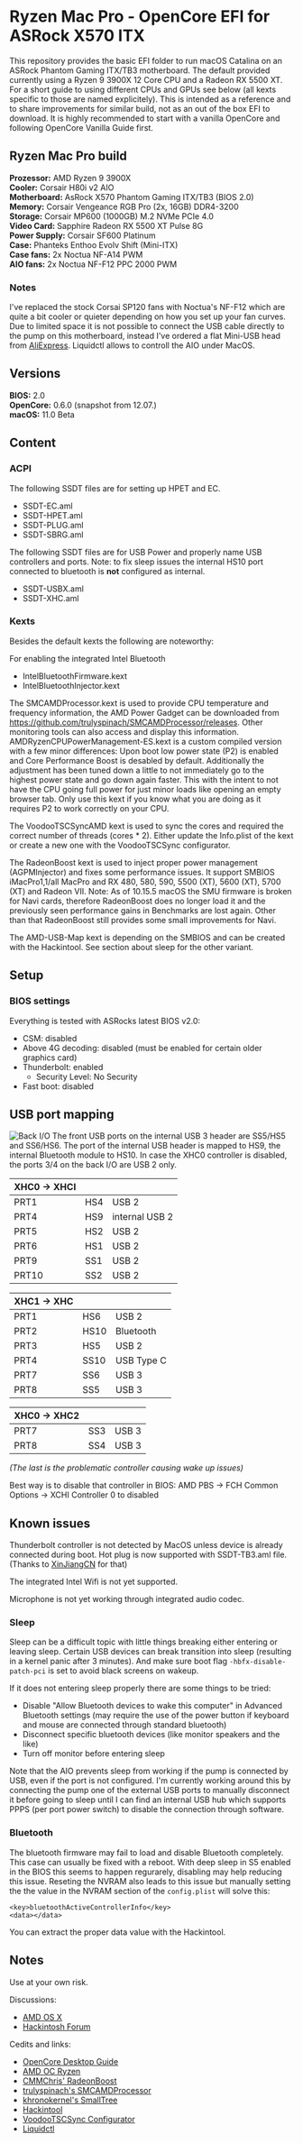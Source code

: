 # Ryzen Mac Pro - OpenCore EFI for ASRock X570 ITX



This repository provides the basic EFI folder to run macOS Catalina on an ASRock Phantom Gaming ITX/TB3 motherboard. The default provided currently using a Ryzen 9 3900X 12 Core CPU and a Radeon RX 5500 XT. For a short guide to using different CPUs and GPUs see below (all kexts specific to those are named explicitely).
This is intended as a reference and to share improvements for similar build, not as an out of the box EFI to download. It is highly recommended to start with a vanilla OpenCore and following OpenCore Vanilla Guide first.

## Ryzen Mac Pro build

**Prozessor:** AMD Ryzen 9 3900X  
**Cooler:** Corsair H80i v2 AIO  
**Motherboard:** AsRock X570 Phantom Gaming ITX/TB3 (BIOS 2.0)  
**Memory:** Corsair Vengeance RGB Pro (2x, 16GB) DDR4-3200  
**Storage:** Corsair MP600 (1000GB) M.2 NVMe PCIe 4.0  
**Video Card:** Sapphire Radeon RX 5500 XT Pulse 8G  
**Power Supply:** Corsair SF600 Platinum  
**Case:** Phanteks Enthoo Evolv Shift (Mini-ITX)  
**Case fans:** 2x Noctua NF-A14 PWM  
**AIO fans:** 2x Noctua NF-F12 PPC 2000 PWM  

### Notes
I've replaced the stock Corsai SP120 fans with Noctua's NF-F12 which are quite a bit cooler or quieter depending on how you set up your fan curves. 
Due to limited space it is not possible to connect the USB cable directly to the pump on this motherboard, instead I've ordered a flat Mini-USB head from [AliExpress](https://www.aliexpress.com/item/4000302723088.html?spm=a2g0s.9042311.0.0.6ef84c4doswqdH).
Liquidctl allows to controll the AIO under MacOS.

## Versions
**BIOS:** 2.0  
**OpenCore:** 0.6.0 (snapshot from 12.07.)  
**macOS:** 11.0 Beta  

## Content

### ACPI

The following SSDT files are for setting up HPET and EC.

- SSDT-EC.aml
- SSDT-HPET.aml
- SSDT-PLUG.aml
- SSDT-SBRG.aml

The following SSDT files are for USB Power and properly name USB controllers and ports. Note: to fix sleep issues the internal HS10 port connected to bluetooth is **not** configured as internal.

- SSDT-USBX.aml
- SSDT-XHC.aml

### Kexts

Besides the default kexts the following are noteworthy:

For enabling the integrated Intel Bluetooth

- IntelBluetoothFirmware.kext
- IntelBluetoothInjector.kext

The SMCAMDProcessor.kext is used to provide CPU temperature and frequency information, the AMD Power Gadget can be downloaded from https://github.com/trulyspinach/SMCAMDProcessor/releases. Other monitoring tools can also access and display this information.
AMDRyzenCPUPowerManagement-ES.kext is a custom compiled version with a few minor differences: Upon boot low power state (P2) is enabled and Core Performance Boost is desabled by default. Additionally the adjustment has been tuned down a little to not immediately go to the highest power state and go down again faster. This with the intent to not have the CPU going full power for just minor loads like opening an empty browser tab. Only use this kext if you know what you are doing as it requires P2 to work correctly on your CPU. 

The VoodooTSCSyncAMD kext is used to sync the cores and required the correct number of threads (cores * 2). Either update the Info.plist of the kext or create a new one with the VoodooTSCSync configurator.


The RadeonBoost kext is used to inject proper power management (AGPMInjector) and fixes some performance issues. It support SMBIOS iMacPro1,1/all MacPro and RX 480, 580, 590, 5500 (XT), 5600 (XT), 5700 (XT) and Radeon VII.
Note: As of 10.15.5 macOS the SMU firmware is broken for Navi cards, therefore RadeonBoost does no longer load it and the previously seen performance gains in Benchmarks are lost again. Other than that RadeonBoost still provides some small improvements for Navi.

The AMD-USB-Map kext is depending on the SMBIOS and can be created with the Hackintool.
See section about sleep for the other variant.



## Setup

### BIOS settings

Everything is tested with ASRocks latest BIOS v2.0:

- CSM: disabled
- Above 4G decoding: disabled (must be enabled for certain older graphics card)
- Thunderbolt: enabled
  - Security Level: No Security
- Fast boot: disabled

## USB port mapping
![Back I/O](./back_io.png)
The front USB ports on the internal USB 3 header are SS5/HS5 and SS6/HS6.
The port of the internal USB header is mapped to HS9, the internal Bluetooth module to HS10.
In case the XHC0 controller is disabled, the ports 3/4 on the back I/O are USB 2 only.


| XHC0 -> XHCI | | |
| --- | --- | --- |
| PRT1 | HS4 | USB 2 |
| PRT4 | HS9 | internal USB 2 |
| PRT5 | HS2 | USB 2 |
| PRT6 | HS1 | USB 2 |
| PRT9 | SS1 | USB 2 |
| PRT10 | SS2 | USB 2 |

| XHC1 -> XHC | | |
| --- | --- | --- |
| PRT1 | HS6 | USB 2 |
| PRT2 | HS10 | Bluetooth |
| PRT3 | HS5 | USB 2 |
| PRT4 | SS10 | USB Type C |
| PRT7 | SS6 | USB 3 |
| PRT8 | SS5 | USB 3 |

| XHC0 -> XHC2 | | |
| --- | --- | --- |
| PRT7 | SS3 | USB 3 |
| PRT8 | SS4 | USB 3 |

_(The last is the problematic controller causing wake up issues)_

Best way is to disable that controller in BIOS: AMD PBS -> FCH Common Options -> XCHI Controller 0 to disabled


## Known issues

Thunderbolt controller is not detected by MacOS unless device is already connected during boot. Hot plug is now supported with SSDT-TB3.aml file. (Thanks to [XinJiangCN](https://github.com/XinJiangCN) for that)

The integrated Intel Wifi is not yet supported.

Microphone is not yet working through integrated audio codec.

### Sleep

Sleep can be a difficult topic with little things breaking either entering or leaving sleep. Certain USB devices can break transition into sleep (resulting in a kernel panic after 3 minutes).
And make sure boot flag `-hbfx-disable-patch-pci` is set to avoid black screens on wakeup.

If it does not entering sleep properly there are some things to be tried:

- Disable "Allow Bluetooth devices to wake this computer" in Advanced Bluetooth settings (may require the use of the power button if keyboard and mouse are connected through standard bluetooth)
- Disconnect specific bluetooth devices (like monitor speakers and the like)
- Turn off monitor before entering sleep

Note that the AIO prevents sleep from working if the pump is connected by USB, even if the port is not configured. I'm currently working around this by connecting the pump one of the external USB ports to manually disconnect it before going to sleep until I can find an internal USB hub which supports PPPS (per port power switch) to disable the connection through software.


### Bluetooth

The bluetooth firmware may fail to load and disable Bluetooth completely. This case can usually be fixed with a reboot.
With deep sleep in S5 enabled in the BIOS this seems to happen regurarely, disabling may help reducing this issue. Reseting the NVRAM also leads to this issue but manually setting the the value in the NVRAM section of the `config.plist` will solve this:

```
<key>bluetoothActiveControllerInfo</key>
<data></data>
```
You can extract the proper data value with the Hackintool.

## Notes

Use at your own risk.

Discussions:
* [AMD OS X](https://forum.amd-osx.com/index.php?threads/ryzen-9-3900x-asrock-x570-itx-tb3-sapphire-rx-5500-pulse-catalina.19/)
* [Hackintosh Forum](https://www.hackintosh-forum.de/forum/thread/46160-ryzen-9-3900x-asrock-x570-itx-radeon-rx-5500-xt/)

Cedits and links:
* [OpenCore Desktop Guide](https://github.com/dortania/OpenCore-Desktop-Guide)
* [AMD OC Ryzen](https://github.com/iGPU/AMD_OC_Ryzen)
* [CMMChris' RadeonBoost](https://www.hackintosh-forum.de/forum/thread/47791-radeonboost-kext-benchmark-scores-wie-am-echten-mac-unter-windows/?pageNo=1)
* [trulyspinach's SMCAMDProcessor](https://github.com/trulyspinach/SMCAMDProcessor)
* [khronokernel's SmallTree](https://github.com/khronokernel/SmallTree-I211-AT-patch)
* [Hackintool](https://www.hackintosh-forum.de/forum/thread/38316-hackintool-ehemals-intel-fb-patcher/)
* [VoodooTSCSync Configurator](https://www.insanelymac.com/forum/files/file/744-voodootscsync-configurator/)
* [Liquidctl](https://github.com/jonasmalacofilho/liquidctl)
